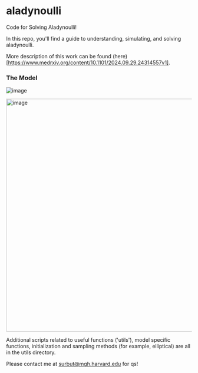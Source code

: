 # aladynoulli
Code for Solving Aladynoulli! 

In this repo, you'll find a guide to understanding, simulating, and solving aladynoulli.

More description of this work can be found (here) [https://www.medrxiv.org/content/10.1101/2024.09.29.24314557v1].

### The Model

![image](https://github.com/user-attachments/assets/adc66f5d-5107-47a3-a089-8bd677922605)

<img width="632" alt="image" src="https://github.com/user-attachments/assets/3792a90b-9432-4aa7-add4-fccd9b8566a9" />

Additional scripts related to useful functions ('utils'), model specific functions, initialization and sampling methods (for example, elliptical) are all in the utils directory.

Please contact me at surbut@mgh.harvard.edu for qs!
